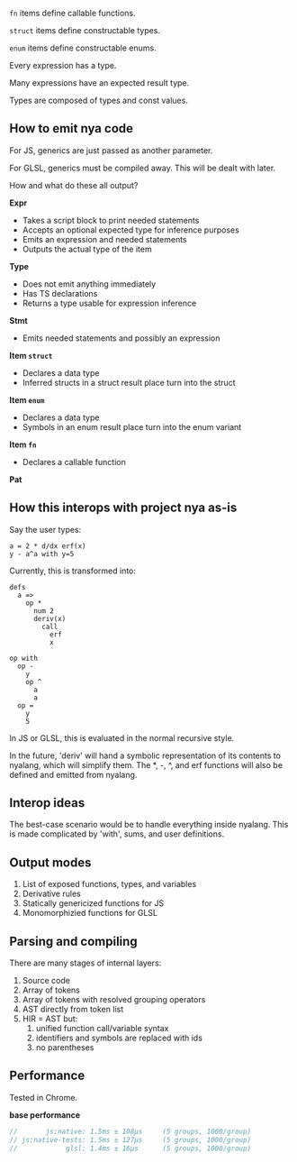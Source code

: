 `fn` items define callable functions.

`struct` items define constructable types.

`enum` items define constructable enums.

Every expression has a type.

Many expressions have an expected result type.

Types are composed of types and const values.

## How to emit nya code

For JS, generics are just passed as another parameter.

For GLSL, generics must be compiled away. This will be dealt with later.

How and what do these all output?

**Expr**

- Takes a script block to print needed statements
- Accepts an optional expected type for inference purposes
- Emits an expression and needed statements
- Outputs the actual type of the item

**Type**

- Does not emit anything immediately
- Has TS declarations
- Returns a type usable for expression inference

**Stmt**

- Emits needed statements and possibly an expression

**Item `struct`**

- Declares a data type
- Inferred structs in a struct result place turn into the struct

**Item `enum`**

- Declares a data type
- Symbols in an enum result place turn into the enum variant

**Item `fn`**

- Declares a callable function

**Pat**

## How this interops with project nya as-is

Say the user types:

```nya
a = 2 * d/dx erf(x)
y - a^a with y=5
```

Currently, this is transformed into:

```
defs
  a =>
    op *
      num 2
      deriv(x)
        call
          erf
          x

op with
  op -
    y
    op ^
      a
      a
  op =
    y
    5
```

In JS or GLSL, this is evaluated in the normal recursive style.

In the future, 'deriv' will hand a symbolic representation of its contents to
nyalang, which will simplify them. The \*, -, ^, and erf functions will also be
defined and emitted from nyalang.

## Interop ideas

The best-case scenario would be to handle everything inside nyalang. This is
made complicated by 'with', sums, and user definitions.

## Output modes

1. List of exposed functions, types, and variables
2. Derivative rules
3. Statically genericized functions for JS
4. Monomorphizied functions for GLSL

## Parsing and compiling

There are many stages of internal layers:

1. Source code
2. Array of tokens
3. Array of tokens with resolved grouping operators
4. AST directly from token list
5. HIR = AST but:
   1. unified function call/variable syntax
   2. identifiers and symbols are replaced with ids
   3. no parentheses

## Performance

Tested in Chrome.

**base performance**

```js
//       js:native: 1.5ms ± 108µs     (5 groups, 1000/group)
// js:native-tests: 1.5ms ± 127µs     (5 groups, 1000/group)
//            glsl: 1.4ms ± 16µs      (5 groups, 1000/group)
```
